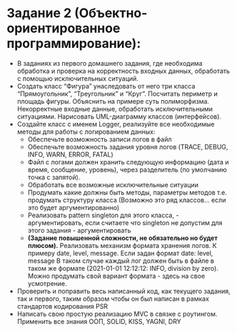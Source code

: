 # Задание 2 (Объектно-ориентированное программирование):
- В заданиях из первого домашнего задания, где необходима обработка и проверка на корректность входных данных, обработать с помощью исключительных ситуаций.
- Создать класс “Фигура” унаследовать от него три класса “Прямоугольник”, “Треугольник” и “Круг”. Посчитать периметр и площадь фигуры. Объяснить на примере суть полиморфизма. Некорректные входные данные, обработать исключительными ситуациями. Нарисовать UML-диаграмму классов (интерфейсов).
- Создайте класс с именем Logger, реализуйте все необходимые методы для работы с логированием данных:
  - Обеспечьте возможность записи логов в файл
  - Обеспечьте возможность задания уровня логов (TRACE, DEBUG, INFO, WARN, ERROR, FATAL)
  - Файл с логами должен хранить следующую информацию (дата и время, сообщение, уровень), через разделитель  (по умолчанию точка с запятой).
  - Обработать все возможные исключительные ситуации
  - Продумать какие должны быть методы, параметры методов т.е. продумать структуру класса (Возможно это ряд классов… если это будет аргументированно)
  - Реализовать pattern singleton для этого класса, - аргументировать, если считаете что singleton не допустим для этого задания - аргументировать
  - **(Задание повышенной сложности, не обязательно но будет плюсом).**   Реализовать механизм формата хранения логов. К примеру date, level, message. Если задан формат date: level, message В таком случае каждый лог должен быть в файле в таком же формате (2021-01-01 12:12:12: INFO, division by zero). Можно продумать свой вариант формата - здесь на свое усмотрение.
- Проверить и поправить весь написанный код, как текущего задания, так и первого, таким образом чтобы он был написан в рамках стандартов кодирования PSR
- Написать свою простую реализацию MVC в связке с роутингом. Применить все знания ООП, SOLID, KISS, YAGNI, DRY
